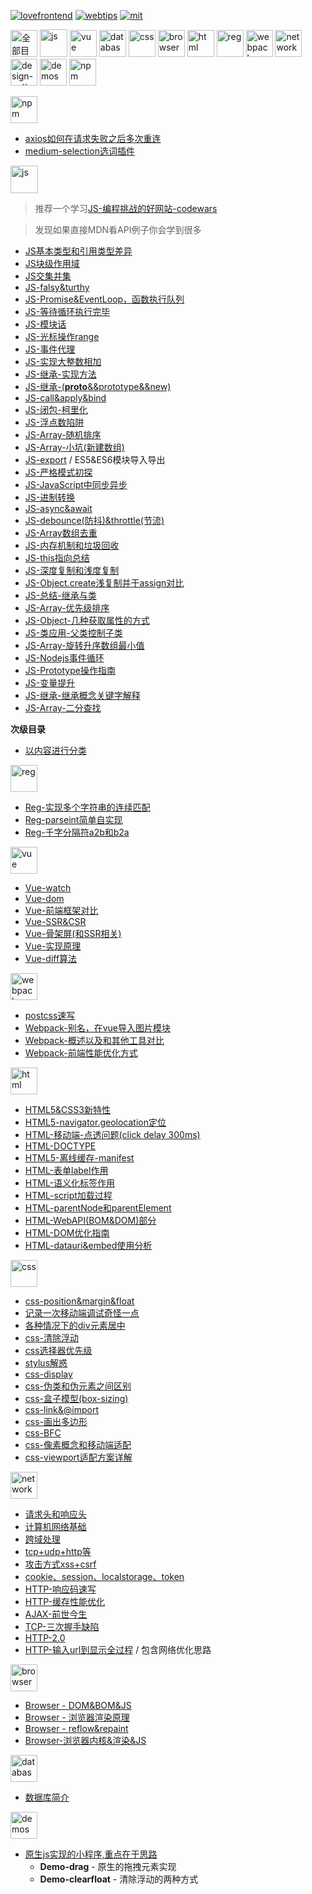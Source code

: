 [![lovefrontend](https://img.shields.io/badge/LOVE-FRONTEND-red.svg?style=for-the-badge)](https://github.com/JiangWeixian/JS-Tips) [![webtips](https://img.shields.io/badge/TIPS-WEB-blue.svg?style=for-the-badge)](https://github.com/JiangWeixian/JS-Tips) [![mit](https://img.shields.io/badge/LICENSE-MIT-blue.svg?style=for-the-badge)](https://github.com/JiangWeixian/JS-Tips)

<img src="https://raw.githubusercontent.com/JiangWeixian/JS-Tips/master/img/%E5%85%A8%E9%83%A8%E7%9B%AE%E5%BD%95.png" height="43px" alt="全部目录"></img> <img src="https://raw.githubusercontent.com/JiangWeixian/JS-Tips/master/img/javascript.png" height="44px" alt="js"></img> <img src="https://raw.githubusercontent.com/JiangWeixian/JS-Tips/master/img/vuejs.png" height="43px" alt="vue"></img> <img src="https://raw.githubusercontent.com/JiangWeixian/JS-Tips/master/img/database.png" height="43px" alt="database"></img> <img src="https://raw.githubusercontent.com/JiangWeixian/JS-Tips/master/img/css.png" height="43px" alt="css"></img> <img src="https://raw.githubusercontent.com/JiangWeixian/JS-Tips/master/img/browser.png" height="43px" alt="browser"></img> <img src="https://raw.githubusercontent.com/JiangWeixian/JS-Tips/master/img/html.png" height="43px" alt="html"></img> <img src="https://raw.githubusercontent.com/JiangWeixian/JS-Tips/master/img/regex.png" height="43px" alt="reg"></img> <img src="https://raw.githubusercontent.com/JiangWeixian/JS-Tips/master/img/webpack.png" height="43px" alt="webpack"></img> <img src="https://raw.githubusercontent.com/JiangWeixian/JS-Tips/master/img/http.png" height="43px" alt="network"></img> <img src="https://raw.githubusercontent.com/JiangWeixian/JS-Tips/master/img/designpatterns.png" height="43px" alt="design-patterns"></img> <img src="https://raw.githubusercontent.com/JiangWeixian/JS-Tips/master/img/demos.png" height="43px" alt="demos"></img> <img src="https://raw.githubusercontent.com/JiangWeixian/JS-Tips/master/img/npm.png" height="43px" alt="npm"></img> 

<img src="https://raw.githubusercontent.com/JiangWeixian/JS-Tips/master/img/npm.png" height="43px" alt="npm"></img>

* [axios如何在请求失败之后多次重连](https://github.com/JiangWeixian/JS-Tips/blob/master/NPM/axioRetry.js)
* [medium-selection选词插件](https://github.com/JiangWeixian/JS-Tips/blob/master/NPM/selection.md)

<img src="https://raw.githubusercontent.com/JiangWeixian/JS-Tips/master/img/javascript.png" height="44px" alt="js">

> 推荐一个学习[JS-编程挑战的好网站-codewars](https://www.codewars.com)

> 发现如果直接MDN看API例子你会学到很多

* [JS基本类型和引用类型差异](https://github.com/JiangWeixian/JS-Tips/blob/master/Grammar/JS%E5%9F%BA%E6%9C%AC%E7%B1%BB%E5%9E%8B%E5%92%8C%E5%BC%95%E7%94%A8%E7%B1%BB%E5%9E%8B%E5%B7%AE%E5%BC%82.md)
* [JS块级作用域](https://github.com/JiangWeixian/JS-Tips/blob/master/Grammar/JS%E5%9D%97%E7%BA%A7%E4%BD%9C%E7%94%A8%E5%9F%9F.md)
* [JS交集并集](https://github.com/JiangWeixian/JS-Tips/blob/master/Grammar/JS%E4%BA%A4%E9%9B%86%E5%B9%B6%E9%9B%86%E7%AD%89.md)
* [JS-falsy&turthy](https://github.com/JiangWeixian/JS-Tips/blob/master/Grammar/JS-falsy%26turthy.md)
* [JS-Promise&EventLoop，函数执行队列](https://github.com/JiangWeixian/JS-Tips/blob/master/Grammar/JS-Promise%26EventLoop%E5%87%BD%E6%95%B0%E6%89%A7%E8%A1%8C%E9%98%9F%E5%88%97.md)
* [JS-等待循环执行完毕](https://github.com/JiangWeixian/JS-Tips/blob/master/Grammar/JS-%E7%AD%89%E5%BE%85%E5%BE%AA%E7%8E%AF%E6%89%A7%E8%A1%8C%E5%AE%8C%E6%AF%95.md)
* [JS-模块话](https://github.com/JiangWeixian/JS-Tips/blob/master/Grammar/JS%20-%20%E6%A8%A1%E5%9D%97%E8%AF%9D.md)
* [JS-光标操作range](https://github.com/JiangWeixian/JS-Tips/blob/master/Grammar/JS-%E5%85%89%E6%A0%87%E6%93%8D%E4%BD%9Crange.md)
* [JS-事件代理](https://github.com/JiangWeixian/JS-Tips/blob/master/Grammar/JS-%E4%BA%8B%E4%BB%B6%E4%BB%A3%E7%90%86.md)
* [JS-实现大整数相加](https://github.com/JiangWeixian/JS-Tips/blob/master/Grammar/JS-%E5%AE%9E%E7%8E%B0%E5%A4%A7%E6%95%B4%E6%95%B0%E7%9B%B8%E5%8A%A0.md)
* [JS-继承-实现方法](https://github.com/JiangWeixian/JS-Tips/blob/master/Grammar/JS-%E7%BB%A7%E6%89%BF.md)
* [JS-继承-(__proto__&&prototype&&new)](https://github.com/JiangWeixian/JS-Tips/blob/master/Grammar/JS-__proto__%26%26prototype%26%26new.md)
* [JS-call&apply&bind](https://github.com/JiangWeixian/JS-Tips/blob/master/Grammar/JS-call%26apply%26%E4%B8%8A%E4%B8%8B%E6%96%87%E7%8E%AF%E5%A2%83.md)
* [JS-闭包-柯里化](https://github.com/JiangWeixian/JS-Tips/blob/master/Grammar/JS-%E9%97%AD%E5%8C%85-%E6%9F%AF%E9%87%8C%E5%8C%96.md)
* [JS-浮点数陷阱](https://github.com/JiangWeixian/JS-Tips/blob/master/Grammar/JS-%E6%B5%AE%E7%82%B9%E6%95%B0%E9%99%B7%E9%98%B1.md)
* [JS-Array-随机排序](https://github.com/JiangWeixian/JS-Tips/blob/master/Grammar/JS-Array-%E9%9A%8F%E6%9C%BA%E6%8E%92%E5%BA%8F.md)
* [JS-Array-小坑(新建数组)](https://github.com/JiangWeixian/JS-Tips/blob/master/Grammar/JS-Array-%E5%B0%8F%E5%9D%91.md)
* [JS-export](https://github.com/JiangWeixian/JS-Tips/blob/master/Grammar/JS-export.md) / ES5&ES6模块导入导出
* [JS-严格模式初探](https://github.com/JiangWeixian/JS-Tips/blob/master/Grammar/JS-%E4%B8%A5%E6%A0%BC%E6%A8%A1%E5%BC%8F.md)
* [JS-JavaScript中同步异步](https://github.com/JiangWeixian/JS-Tips/blob/master/Grammar/JS-%E5%90%8C%E6%AD%A5%E5%BC%82%E6%AD%A5.md)
* [JS-进制转换](https://github.com/JiangWeixian/JS-Tips/blob/master/Grammar/JS-%E8%BF%9B%E5%88%B6%E8%BD%AC%E6%8D%A2.md)
* [JS-async&await](https://github.com/JiangWeixian/JS-Tips/blob/master/Grammar/JS-async%26await.md)
* [JS-debounce(防抖)&throttle(节流)](https://github.com/JiangWeixian/JS-Tips/blob/master/Grammar/JS-debounce%26throttle.md)
* [JS-Array数组去重](https://github.com/JiangWeixian/JS-Tips/blob/master/Grammar/JS-Array-%E5%8E%BB%E9%87%8D%E5%A4%8D.md)
* [JS-内存机制和垃圾回收](https://github.com/JiangWeixian/JS-Tips/blob/master/Grammar/JS-%E5%86%85%E5%AD%98%E6%9C%BA%E5%88%B6%E5%92%8C%E5%9E%83%E5%9C%BE%E5%9B%9E%E6%94%B6.md)
* [JS-this指向总结](https://github.com/JiangWeixian/JS-Tips/blob/master/Grammar/JS-this%E6%8C%87%E5%90%91%E6%80%BB%E7%BB%93.md)
* [JS-深度复制和浅度复制](https://github.com/JiangWeixian/JS-Tips/blob/master/Grammar/JS-%E5%AE%9E%E7%8E%B0%E6%B7%B1%E5%BA%A6%E5%A4%8D%E5%88%B6.md)
* [JS-Object.create浅复制并于assign对比](https://github.com/JiangWeixian/JS-Tips/blob/master/Grammar/JS-%E6%B5%85%E5%B1%82%E8%B5%8B%E5%80%BC%E4%B9%8BObject.create.md)
* [JS-总结-继承与类](https://github.com/JiangWeixian/JS-Tips/blob/master/Grammar/JS-%E7%BB%A7%E6%89%BF%E4%BB%A5%E5%8F%8A%E7%B1%BB-%E6%9C%80%E4%BD%B3%E5%AE%9E%E8%B7%B5%E8%A7%A3%E6%9E%90.md)
* [JS-Array-优先级排序](https://github.com/JiangWeixian/JS-Tips/blob/master/Grammar/JS-Array-%E4%BC%98%E5%85%88%E7%BA%A7%E6%8E%92%E5%BA%8F.md)
* [JS-Object-几种获取属性的方式](https://github.com/JiangWeixian/JS-Tips/blob/master/Grammar/JS-%E5%87%A0%E7%A7%8D%E8%8E%B7%E5%8F%96%E5%B1%9E%E6%80%A7%E6%96%B9%E6%B3%95.md)
* [JS-类应用-父类控制子类](https://github.com/JiangWeixian/JS-Tips/blob/master/Grammar/JS-%E7%B1%BB%E5%BA%94%E7%94%A8-%E7%88%B6%E7%B1%BB%E6%8E%A7%E5%88%B6%E5%AD%90%E7%B1%BB.md)
* [JS-Array-旋转升序数组最小值](https://github.com/JiangWeixian/JS-Tips/blob/master/Grammar/JS/JS-Array-%E6%89%BE%E5%88%B0%E6%9C%80%E5%B0%8F.js)
* [JS-Nodejs事件循环](https://github.com/JiangWeixian/JS-Tips/blob/master/Grammar/JS-Node%E7%9A%84Eventloop.md)
* [JS-Prototype操作指南](https://github.com/JiangWeixian/JS-Tips/blob/master/Grammar/JS-prototype%E6%93%8D%E4%BD%9C%E6%8C%87%E5%8D%97.md)
* [JS-变量提升](https://github.com/JiangWeixian/JS-Tips/blob/master/Grammar/JS-%E5%8F%98%E9%87%8F%E6%8F%90%E5%8D%87.md)
* [JS-继承-继承概念关键字解释](https://github.com/JiangWeixian/JS-Tips/blob/master/Grammar/JS-%E7%BB%A7%E6%89%BF-%E5%85%B3%E9%94%AE%E5%AD%97%E8%A7%A3%E6%9E%90.md)
* [JS-Array-二分查找](https://github.com/JiangWeixian/JS-Tips/blob/master/Grammar/JS-Array-%E4%BA%8C%E5%88%86%E6%9F%A5%E6%89%BE.md)

**次级目录**

* [以内容进行分类](https://github.com/JiangWeixian/JS-Tips/blob/master/%E7%9B%AE%E5%BD%95/JS-%E5%86%85%E5%AE%B9%E5%88%86%E7%B1%BB.md)

<img src="https://raw.githubusercontent.com/JiangWeixian/JS-Tips/master/img/regex.png" height="43px" alt="reg"></img>

* [Reg-实现多个字符串的连续匹配](https://github.com/JiangWeixian/JS-Tips/blob/master/Reg/Reg-%E6%AD%A3%E5%88%99%E5%8C%B9%E9%85%8D%E5%A4%9A%E4%B8%AA%E8%BF%9E%E7%BB%AD%E5%AD%97%E7%AC%A6%E4%B8%B2.md)
* [Reg-parseint简单自实现](https://github.com/JiangWeixian/JS-Tips/blob/master/Reg/Reg-%E5%8C%B9%E9%85%8D%E8%A7%84%E5%88%99.md)
* [Reg-千字分隔符a2b和b2a](https://github.com/JiangWeixian/JS-Tips/blob/master/Reg/JS/reg-thoud.js)

<img src="https://raw.githubusercontent.com/JiangWeixian/JS-Tips/master/img/vuejs.png" height="43px" alt="vue"></img>

* [Vue-watch](https://github.com/JiangWeixian/JS-Tips/blob/master/Vue/Vue-watch.md)
* [Vue-dom](https://github.com/JiangWeixian/JS-Tips/blob/master/Vue/Vue-dom.md)
* [Vue-前端框架对比](https://github.com/JiangWeixian/JS-Tips/blob/master/Vue/Vue-%E5%89%8D%E7%AB%AF%E6%A1%86%E6%9E%B6%E5%AF%B9%E6%AF%94.md)
* [Vue-SSR&CSR](https://github.com/JiangWeixian/JS-Tips/blob/master/Vue/Vue-%E6%9C%8D%E5%8A%A1%E7%AB%AF%E6%B8%B2%E6%9F%93SSR%26%E5%AE%A2%E6%88%B7%E7%AB%AF%E6%B8%B2%E6%9F%93CSR.md)
* [Vue-骨架屏(和SSR相关)](https://github.com/JiangWeixian/JS-Tips/blob/master/Vue/Vue-%E9%AA%A8%E6%9E%B6%E5%B1%8F.md)
* [Vue-实现原理](https://github.com/JiangWeixian/JS-Tips/blob/master/Vue/Vue-%E5%AE%9E%E7%8E%B0%E5%8E%9F%E7%90%86.md)
* [Vue-diff算法](https://github.com/JiangWeixian/JS-Tips/blob/master/Vue/Vue-diff%E7%AE%97%E6%B3%95.md)

<img src="https://raw.githubusercontent.com/JiangWeixian/JS-Tips/master/img/webpack.png" height="43px" alt="webpack"></img>

* [postcss速写](https://github.com/JiangWeixian/JS-Tips/blob/master/Webpack/postcss.md)
* [Webpack-别名，在vue导入图片模块](https://github.com/JiangWeixian/JS-Tips/blob/master/Webpack/webpack-import%E5%88%AB%E5%90%8D%E9%97%AE%E9%A2%98.md)
* [Webpack-概述以及和其他工具对比](https://github.com/JiangWeixian/JS-Tips/blob/master/Webpack/webpack-%E6%A6%82%E8%BF%B0%E4%BB%A5%E5%8F%8A%E5%92%8C%E5%85%B6%E4%BB%96%E6%9E%84%E5%BB%BA%E5%B7%A5%E5%85%B7.md)
* [Webpack-前端性能优化方式](https://github.com/JiangWeixian/JS-Tips/blob/master/Webpack/webpack-%E5%89%8D%E7%AB%AF%E6%80%A7%E8%83%BD%E4%BC%98%E5%8C%96.md)

<img src="https://raw.githubusercontent.com/JiangWeixian/JS-Tips/master/img/html.png" height="43px" alt="html"></img>

* [HTML5&CSS3新特性](https://github.com/JiangWeixian/JS-Tips/blob/master/HTML/html%26css%E6%96%B0%E7%89%B9%E6%80%A7.md)
* [HTML5-navigator.geolocation定位](https://github.com/JiangWeixian/JS-Tips/blob/master/HTML/HTML5-%E5%AE%9A%E4%BD%8D.md)
* [HTML-移动端-点透问题(click delay 300ms)](https://github.com/JiangWeixian/JS-Tips/blob/master/HTML/HTML-%E7%A7%BB%E5%8A%A8%E7%AB%AF-%E7%82%B9%E9%80%8F%E9%97%AE%E9%A2%98.md)
* [HTML-DOCTYPE](https://github.com/JiangWeixian/JS-Tips/blob/master/HTML/HTML-DOCTYPE.md)
* [HTML5-离线缓存-manifest](https://github.com/JiangWeixian/JS-Tips/blob/master/HTML/HTML5-%E7%A6%BB%E7%BA%BF%E5%AD%98%E5%82%A8-manifest.md)
* [HTML-表单label作用](https://github.com/JiangWeixian/JS-Tips/blob/master/HTML/HTML-%E8%A1%A8%E5%8D%95%E7%9B%B8%E5%85%B3.md)
* [HTML-语义化标签作用](https://github.com/JiangWeixian/JS-Tips/blob/master/HTML/HTML-%E8%AF%AD%E4%B9%89%E5%8C%96%E6%A0%87%E7%AD%BE%E4%BD%9C%E7%94%A8.md)
* [HTML-script加载过程](https://github.com/JiangWeixian/JS-Tips/blob/master/HTML/HTML-script%E6%A0%87%E7%AD%BE%E5%8A%A0%E8%BD%BD%E4%BA%8B%E4%BB%B6.md)
* [HTML-parentNode和parentElement](https://github.com/JiangWeixian/JS-Tips/blob/master/HTML/HTML-DOM-parentNode%E5%92%8CparentElement.md)
* [HTML-WebAPI(BOM&DOM)部分](https://github.com/JiangWeixian/JS-Tips/blob/master/HTML/HTML-WebAPI(DOM%26BOM)%E9%80%9F%E5%86%99.md)
* [HTML-DOM优化指南](https://github.com/JiangWeixian/JS-Tips/blob/master/HTML/HTML-DOM%E4%BC%98%E5%8C%96%E6%8C%87%E5%8D%97.md)
* [HTML-datauri&embed使用分析](https://github.com/JiangWeixian/JS-Tips/blob/master/HTML/HTML-datauri.md)

<img src="https://raw.githubusercontent.com/JiangWeixian/JS-Tips/master/img/css.png" height="43px" alt="css"></img>

* [css-position&margin&float](https://github.com/JiangWeixian/JS-Tips/blob/master/CSS/css-position%26margin%26float.md)
* [记录一次移动端调试奇怪一点](https://github.com/JiangWeixian/JS-Tips/blob/master/CSS/%E7%A7%BB%E5%8A%A8%E7%AB%AF.md)
* [各种情况下的div元素居中](https://github.com/JiangWeixian/JS-Tips/blob/master/CSS/%E5%90%84%E7%A7%8D%E6%83%85%E5%86%B5%E4%B8%8B%E7%9A%84%E5%85%83%E7%B4%A0%E5%B1%85%E4%B8%AD.md)
* [css-清除浮动](https://github.com/JiangWeixian/JS-Tips/blob/master/CSS/css-%E6%B8%85%E9%99%A4%E6%B5%AE%E5%8A%A8.md)
* [css选择器优先级](https://github.com/JiangWeixian/JS-Tips/blob/master/CSS/css%E9%80%89%E6%8B%A9%E5%99%A8%E4%BC%98%E5%85%88%E7%BA%A7.md)
* [stylus解惑](https://github.com/JiangWeixian/JS-Tips/blob/master/CSS/stylus%E8%A7%A3%E6%83%91.md)
* [css-display](https://github.com/JiangWeixian/JS-Tips/blob/master/CSS/css-display.md)
* [css-伪类和伪元素之间区别](https://github.com/JiangWeixian/JS-Tips/blob/master/CSS/css-%E4%BC%AA%E7%B1%BB%E5%92%8C%E4%BC%AA%E5%85%83%E7%B4%A0%E5%8C%BA%E5%88%AB.md)
* [css-盒子模型(box-sizing)](https://github.com/JiangWeixian/JS-Tips/blob/master/CSS/css-boxsizing%E7%9B%92%E5%AD%90%E6%A8%A1%E5%9E%8B.md)
* [css-link&@import](https://github.com/JiangWeixian/JS-Tips/blob/master/CSS/css-link%26%40import.md)
* [css-画出多边形](https://github.com/JiangWeixian/JS-Tips/blob/master/CSS/css-%E5%A4%9A%E8%BE%B9%E5%BD%A2.md)
* [css-BFC](https://github.com/JiangWeixian/JS-Tips/blob/master/CSS/css-bfc.md)
* [css-像素概念和移动端适配](https://github.com/JiangWeixian/JS-Tips/blob/master/CSS/css-%E7%A7%BB%E5%8A%A8%E7%AB%AF%E5%83%8F%E7%B4%A0%E6%A6%82%E5%BF%B5.md)
* [css-viewport适配方案详解](https://github.com/JiangWeixian/JS-Tips/blob/master/CSS/css-viewport%E9%80%82%E9%85%8D.md)

<img src="https://raw.githubusercontent.com/JiangWeixian/JS-Tips/master/img/http.png" height="43px" alt="network"></img>

* [请求头和响应头](https://github.com/JiangWeixian/JS-Tips/blob/master/%E7%BD%91%E7%BB%9C%E5%9F%BA%E7%A1%80/HTTP-request%26response-headers.md)
* [计算机网络基础](https://github.com/JiangWeixian/JS-Tips/blob/master/%E7%BD%91%E7%BB%9C%E5%9F%BA%E7%A1%80/%E8%AE%A1%E7%AE%97%E6%9C%BA%E7%BD%91%E7%BB%9C.md)
* [跨域处理](https://github.com/JiangWeixian/JS-Tips/blob/master/%E7%BD%91%E7%BB%9C%E5%9F%BA%E7%A1%80/%E8%B7%A8%E5%9F%9F%E5%A4%84%E7%90%86.md)
* [tcp+udp+http等](https://github.com/JiangWeixian/JS-Tips/blob/master/%E7%BD%91%E7%BB%9C%E5%9F%BA%E7%A1%80/TCP%2BUDP%2BHTTP%2B%E8%BD%AE%E8%AF%A2%2BWebsocket.md)
* [攻击方式xss+csrf](https://github.com/JiangWeixian/JS-Tips/blob/master/%E7%BD%91%E7%BB%9C%E5%9F%BA%E7%A1%80/xss%2Bcsrf.md)
* [cookie、session、localstorage、token](https://github.com/JiangWeixian/JS-Tips/blob/master/%E7%BD%91%E7%BB%9C%E5%9F%BA%E7%A1%80/cookie%2Bsession%2Blocalstorage%2Btoken.md)
* [HTTP-响应码速写](https://github.com/JiangWeixian/JS-Tips/blob/master/%E7%BD%91%E7%BB%9C%E5%9F%BA%E7%A1%80/HTTP-%E7%8A%B6%E6%80%81%E7%A0%81.md)
* [HTTP-缓存性能优化](https://github.com/JiangWeixian/JS-Tips/blob/master/%E7%BD%91%E7%BB%9C%E5%9F%BA%E7%A1%80/HTTP-%E7%BC%93%E5%AD%98%E6%80%A7%E8%83%BD%E4%BC%98%E5%8C%96.md)
* [AJAX-前世今生](https://github.com/JiangWeixian/JS-Tips/blob/master/%E7%BD%91%E7%BB%9C%E5%9F%BA%E7%A1%80/AJAX-%E5%89%8D%E4%B8%96%E4%BB%8A%E7%94%9F%E8%A7%A3%E6%83%91.md)
* [TCP-三次握手缺陷](https://github.com/JiangWeixian/JS-Tips/blob/master/%E7%BD%91%E7%BB%9C%E5%9F%BA%E7%A1%80/TCP-%E4%B8%89%E6%AC%A1%E6%8F%A1%E6%89%8B%E7%BC%BA%E9%99%B7.md)
* [HTTP-2.0](https://github.com/JiangWeixian/JS-Tips/blob/master/%E7%BD%91%E7%BB%9C%E5%9F%BA%E7%A1%80/HTTP-2.0.md)
* [HTTP-输入url到显示全过程](https://github.com/JiangWeixian/JS-Tips/blob/master/%E7%BD%91%E7%BB%9C%E5%9F%BA%E7%A1%80/HTTP-%E8%BE%93%E5%85%A5url%E5%88%B0%E6%98%BE%E7%A4%BA%E9%A1%B5%E9%9D%A2%E4%BB%A5%E5%8F%8A%E8%AF%B7%E6%B1%82%E4%BC%98%E5%8C%96.md) / 包含网络优化思路

<img src="https://raw.githubusercontent.com/JiangWeixian/JS-Tips/master/img/browser.png" height="43px" alt="browser"></img>

* [Browser - DOM&BOM&JS](https://github.com/JiangWeixian/JS-Tips/blob/master/Broswer/Broswer-DOM%26BOM%26JS.md)
* [Browser - 浏览器渲染原理](https://github.com/JiangWeixian/JS-Tips/blob/master/Broswer/Browser-%E6%B5%8F%E8%A7%88%E5%99%A8%E6%B8%B2%E6%9F%93%E5%8E%9F%E7%90%86.md)
* [Browser - reflow&repaint](https://github.com/JiangWeixian/JS-Tips/blob/master/Broswer/Browser-reflow%26repaint.md)
* [Browser-浏览器内核&渲染&JS](https://github.com/JiangWeixian/JS-Tips/blob/master/Broswer/Browser-%E6%B5%8F%E8%A7%88%E5%99%A8%E5%86%85%E6%A0%B8%26%E6%B8%B2%E6%9F%93%E5%BC%95%E6%93%8E%26JS%E5%BC%95%E6%93%8E.md)

<img src="https://raw.githubusercontent.com/JiangWeixian/JS-Tips/master/img/database.png" height="43px" alt="database"></img>

* [数据库简介](https://github.com/JiangWeixian/JS-Tips/blob/master/DataBase/%E6%95%B0%E6%8D%AE%E5%BA%93%E7%AE%80%E4%BB%8B.md)

<img src="https://raw.githubusercontent.com/JiangWeixian/JS-Tips/master/img/demos.png" height="43px" alt="demos"></img>

* [原生js实现的小程序,重点在于思路](https://github.com/JiangWeixian/JS-Tips/blob/master/Demos/content.md)
    * **Demo-drag** - 原生的拖拽元素实现
    * **Demo-clearfloat** - 清除浮动的两种方式